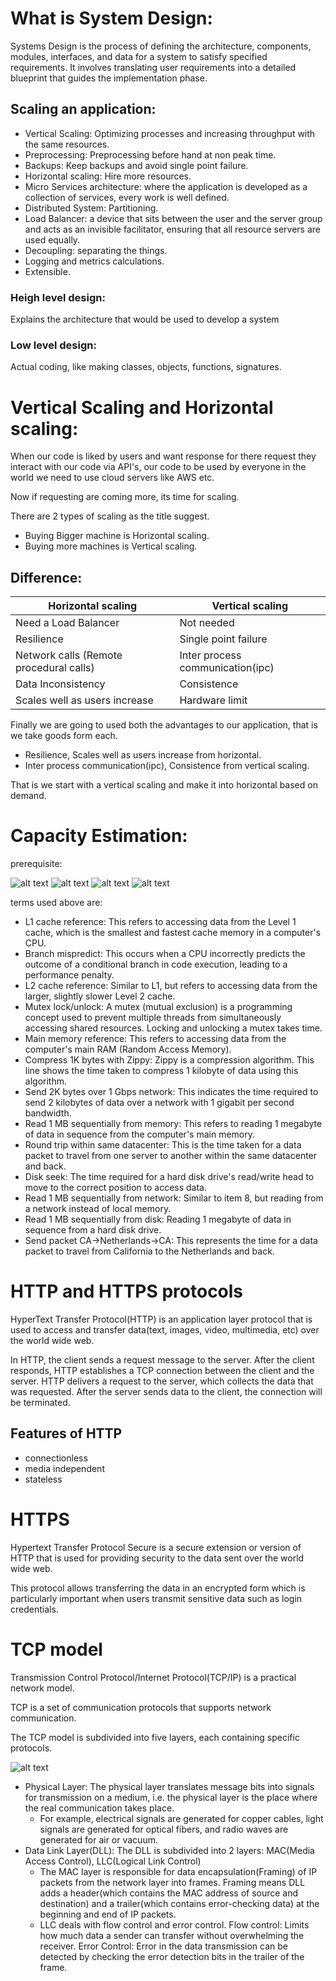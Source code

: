 # What is System Design:
Systems Design is the process of defining the architecture, components, modules, interfaces, and data for a system to satisfy specified requirements. It involves translating user requirements into a detailed blueprint that guides the implementation phase.
## Scaling an application:
- Vertical Scaling: Optimizing processes and increasing throughput with the same resources.
- Preprocessing: Preprocessing before hand at non peak time.
- Backups: Keep backups and avoid single point failure. 
- Horizontal scaling: Hire more resources.
- Micro Services architecture: where the application is developed as a collection of services, every work is well defined.
- Distributed System: Partitioning.
- Load Balancer: a device that sits between the user and the server group and acts as an invisible facilitator, ensuring that all resource servers are used equally.
- Decoupling: separating the things.
- Logging and metrics calculations.
- Extensible.

### Heigh level design:
Explains the architecture that would be used to develop a system

### Low level design:
Actual coding, like making classes, objects, functions, signatures.

# Vertical Scaling and Horizontal scaling:
When our code is liked by users and want response for there request they interact with our code via API's, our code to be used by everyone in the world we need to use cloud servers like AWS etc.

Now if requesting are coming more, its time for scaling.

There are 2 types of scaling as the title suggest.

- Buying Bigger machine is Horizontal scaling.
- Buying more machines is Vertical scaling.

## Difference:
Horizontal scaling   |  Vertical scaling
---------------------|----------------------
Need a Load Balancer | Not needed
Resilience | Single point failure
Network calls (Remote procedural calls)| Inter process communication(ipc)
Data Inconsistency | Consistence
Scales well as users increase | Hardware limit

Finally we are going to used both the advantages to our application, that is we take goods form each.
- Resilience, Scales well as users increase from horizontal.
- Inter process communication(ipc), Consistence from vertical scaling.

That is we start with a vertical scaling and make it into horizontal based on demand.

# Capacity Estimation:
prerequisite:

![alt text](image-3.png)
![alt text](image-2.png)
![alt text](image.png)
![alt text](image-1.png)

terms used above are:

- L1 cache reference: This refers to accessing data from the Level 1 cache, which is the smallest and fastest cache memory in a computer's CPU.
- Branch mispredict: This occurs when a CPU incorrectly predicts the outcome of a conditional branch in code execution, leading to a performance penalty.
- L2 cache reference: Similar to L1, but refers to accessing data from the larger, slightly slower Level 2 cache.
- Mutex lock/unlock: A mutex (mutual exclusion) is a programming concept used to prevent multiple threads from simultaneously accessing shared resources. Locking and unlocking a mutex takes time.
- Main memory reference: This refers to accessing data from the computer's main RAM (Random Access Memory).
- Compress 1K bytes with Zippy: Zippy is a compression algorithm. This line shows the time taken to compress 1 kilobyte of data using this algorithm.
- Send 2K bytes over 1 Gbps network: This indicates the time required to send 2 kilobytes of data over a network with 1 gigabit per second bandwidth.
- Read 1 MB sequentially from memory: This refers to reading 1 megabyte of data in sequence from the computer's main memory.
- Round trip within same datacenter: This is the time taken for a data packet to travel from one server to another within the same datacenter and back.
- Disk seek: The time required for a hard disk drive's read/write head to move to the correct position to access data.
- Read 1 MB sequentially from network: Similar to item 8, but reading from a network instead of local memory.
- Read 1 MB sequentially from disk: Reading 1 megabyte of data in sequence from a hard disk drive.
- Send packet CA->Netherlands->CA: This represents the time for a data packet to travel from California to the Netherlands and back.

# HTTP and HTTPS protocols
HyperText Transfer Protocol(HTTP) is an application layer protocol that is used to access and transfer data(text, images, video, multimedia, etc) over the world wide web.

In HTTP, the client sends a request message to the server. After the client responds, HTTP establishes a TCP connection between the client and the server. HTTP delivers a request to the server, which collects the data that was requested. After the server sends data to the client, the connection will be terminated.

## Features of HTTP
- connectionless
- media independent
- stateless

# HTTPS
Hypertext Transfer Protocol Secure is a secure extension or version of HTTP that is used for providing security to the data sent over the world wide web.

This protocol allows transferring the data in an encrypted form which is particularly important when users transmit sensitive data such as login credentials.

# TCP model
Transmission Control Protocol/Internet Protocol(TCP/IP) is a practical network model.

TCP is a set of communication protocols that supports network communication.

The TCP model is subdivided into five layers, each containing specific protocols.

![alt text](image-5.png)

- Physical Layer: 
The physical layer translates message bits into signals for transmission on a medium, i.e. the physical layer is the place where the real communication takes place.
    - For example, electrical signals are generated for copper cables, light signals are generated for optical fibers, and radio waves are generated for air or vacuum.
- Data Link Layer(DLL):
The DLL is subdivided into 2 layers: MAC(Media Access Control), LLC(Logical Link Control)
    - The MAC layer is responsible for data encapsulation(Framing) of IP packets from the network layer into frames. Framing means DLL adds a header(which contains the MAC address of source and destination) and a trailer(which contains error-checking data) at the beginning and end of IP packets.
    - LLC deals with flow control and error control. Flow control: Limits how much data a sender can transfer without overwhelming the receiver. Error Control: Error in the data transmission can be detected by checking the error detection bits in the trailer of the frame.